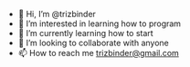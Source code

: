 - 👋 Hi, I’m @trizbinder
- 👀 I’m interested in learning how to program
- 🌱 I’m currently learning how to start
- 💞️ I’m looking to collaborate with anyone
- 📫 How to reach me trizbinder@gmail.com

<!---
trizbinder/trizbinder is a ✨ special ✨ repository because its `README.md` (this file) appears on your GitHub profile.
You can click the Preview link to take a look at your changes.
--->

